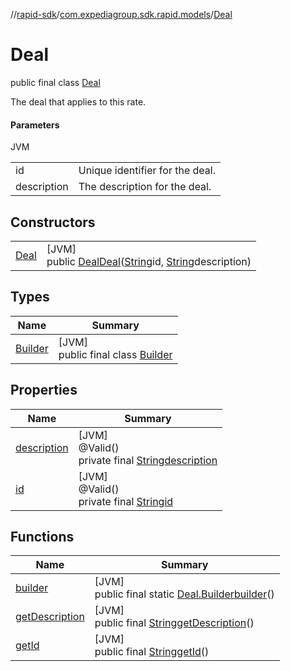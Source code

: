 //[rapid-sdk](../../../index.md)/[com.expediagroup.sdk.rapid.models](../index.md)/[Deal](index.md)

# Deal

public final class [Deal](index.md)

The deal that applies to this rate.

#### Parameters

JVM

| | |
|---|---|
| id | Unique identifier for the deal. |
| description | The description for the deal. |

## Constructors

| | |
|---|---|
| [Deal](-deal.md) | [JVM]<br>public [Deal](index.md)[Deal](-deal.md)([String](https://docs.oracle.com/javase/8/docs/api/java/lang/String.html)id, [String](https://docs.oracle.com/javase/8/docs/api/java/lang/String.html)description) |

## Types

| Name | Summary |
|---|---|
| [Builder](-builder/index.md) | [JVM]<br>public final class [Builder](-builder/index.md) |

## Properties

| Name | Summary |
|---|---|
| [description](index.md#-457566373%2FProperties%2F700308213) | [JVM]<br>@Valid()<br>private final [String](https://docs.oracle.com/javase/8/docs/api/java/lang/String.html)[description](index.md#-457566373%2FProperties%2F700308213) |
| [id](index.md#1887130024%2FProperties%2F700308213) | [JVM]<br>@Valid()<br>private final [String](https://docs.oracle.com/javase/8/docs/api/java/lang/String.html)[id](index.md#1887130024%2FProperties%2F700308213) |

## Functions

| Name | Summary |
|---|---|
| [builder](builder.md) | [JVM]<br>public final static [Deal.Builder](-builder/index.md)[builder](builder.md)() |
| [getDescription](get-description.md) | [JVM]<br>public final [String](https://docs.oracle.com/javase/8/docs/api/java/lang/String.html)[getDescription](get-description.md)() |
| [getId](get-id.md) | [JVM]<br>public final [String](https://docs.oracle.com/javase/8/docs/api/java/lang/String.html)[getId](get-id.md)() |

